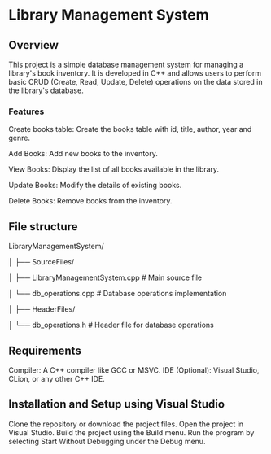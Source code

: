 # Library Management System

## Overview
This project is a simple database management system for managing a library's book inventory.
It is developed in C++ and allows users to perform basic CRUD (Create, Read, Update, Delete) operations on the data stored in the library's database.

### Features
Create books table: Create the books table with id, title, author, year and genre.

Add Books: Add new books to the inventory.

View Books: Display the list of all books available in the library.

Update Books: Modify the details of existing books.

Delete Books: Remove books from the inventory.

## File structure
LibraryManagementSystem/

│
├── SourceFiles/

│   ├── LibraryManagementSystem.cpp   # Main source file

│   └── db_operations.cpp             # Database operations implementation

│
├── HeaderFiles/

│   └── db_operations.h               # Header file for database operations


## Requirements
Compiler: A C++ compiler like GCC or MSVC.
IDE (Optional): Visual Studio, CLion, or any other C++ IDE.

## Installation and Setup using Visual Studio
Clone the repository or download the project files.
Open the project in Visual Studio.
Build the project using the Build menu.
Run the program by selecting Start Without Debugging under the Debug menu.
